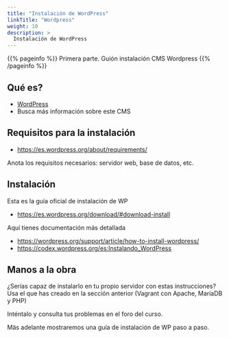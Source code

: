 ```yaml
---
title: "Instalación de WordPress"
linkTitle: "Wordpress"
weight: 10
description: >
  Instalación de WordPress
---
```


{{% pageinfo %}}
Primera parte. Guión instalación CMS Wordpress
{{% /pageinfo %}}

## Qué es?
* [WordPress](https://es.wordpress.org/)
* Busca más información sobre este CMS

## Requisitos para la instalación
* https://es.wordpress.org/about/requirements/

Anota los requisitos necesarios: servidor web, base de datos, etc.


## Instalación 
Esta es la guía oficial de instalación de WP
* https://es.wordpress.org/download/#download-install

Aquí tienes documentación más detallada
* https://wordpress.org/support/article/how-to-install-wordpress/
* https://codex.wordpress.org/es:Instalando_WordPress

## Manos a la obra
¿Serías capaz de instalarlo en tu propio servidor con estas instrucciones? Usa el que has creado en la sección anterior (Vagrant con Apache, MariaDB y PHP)

Inténtalo y consulta tus problemas en el foro del curso. 

Mäs adelante mostraremos una guía de instalación de WP paso a paso.


